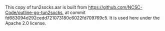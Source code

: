 This copy of tun2socks.aar is built from https://github.com/NCSC-Code/outline-go-tun2socks, at
commit fd683094d292cedd721073180c6022fd709769c5.  It is used here under the Apache 2.0 license.
